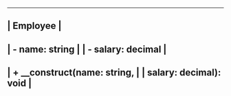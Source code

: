 -----------------------------------
|           Employee              |
-----------------------------------
| - name: string                  |
| - salary: decimal               |
-----------------------------------
| + __construct(name: string,     |
|   salary: decimal): void        |
-----------------------------------
